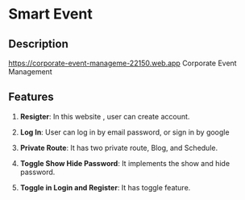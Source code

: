 # Smart Event

## Description

https://corporate-event-manageme-22150.web.app
Corporate Event Management

## Features

1. **Resigter**: In this website , user can create account.

2. **Log In**: User can log in by email password, or sign in by google

3. **Private Route**: It has two private route, Blog, and Schedule.

4. **Toggle Show Hide Password**: It implements the show and hide password.

5. **Toggle in Login and Register**: It has toggle feature.
